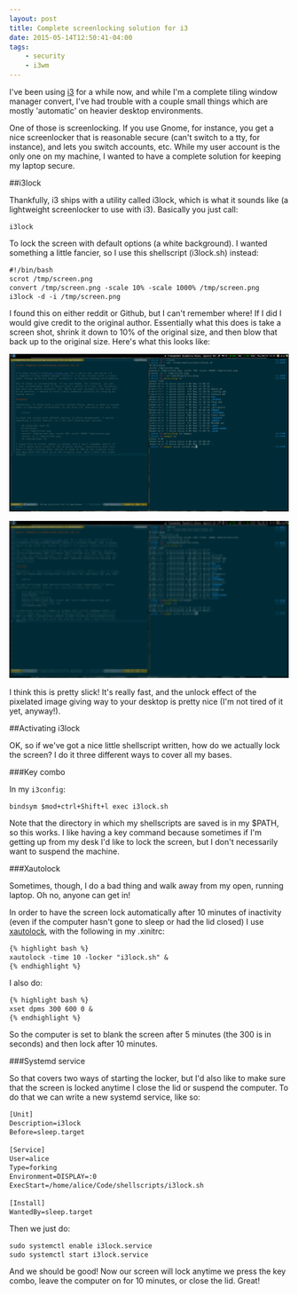 ```yaml
---
layout: post
title: Complete screenlocking solution for i3
date: 2015-05-14T12:50:41-04:00
tags:
    - security
    - i3wm
---
```


I've been using [i3](https://i3wm.org) for a while now, and while I'm
a complete tiling window manager convert, I've had trouble with a couple
small things which are mostly 'automatic' on heavier desktop environments.

One of those is screenlocking. If you use Gnome, for instance, you get
a nice screenlocker that is reasonable secure (can't switch to a tty, for
instance), and lets you switch accounts, etc. While my user account is the
only one on my machine, I wanted to have a complete solution for keeping
my laptop secure.

##i3lock

Thankfully, i3 ships with a utility called i3lock, which is what it sounds
like (a lightweight screenlocker to use with i3). Basically you just call:

    i3lock

To lock the screen with default options (a white background). I wanted
something a little fancier, so I use this shellscript (i3lock.sh) instead:

    #!/bin/bash
    scrot /tmp/screen.png
    convert /tmp/screen.png -scale 10% -scale 1000% /tmp/screen.png
    i3lock -d -i /tmp/screen.png

I found this on either reddit or Github, but I can't remember where! If
I did I would give credit to the original author. Essentially what this
does is take a screen shot, shrink it down to 10% of the original size,
and then blow that back up to the original size. Here's what this looks
like:

![Before conversion](/images/i3lockscreenbefore.png)

![After conversion](/images/i3lockscreenafter.png)

I think this is pretty slick! It's really fast, and the unlock effect of
the pixelated image giving way to your desktop is pretty nice (I'm not
tired of it yet, anyway!).

##Activating i3lock

OK, so if we've got a nice little shellscript written, how do we actually
lock the screen? I do it three different ways to cover all my bases.

###Key combo

In my `i3config`:

    bindsym $mod+ctrl+Shift+l exec i3lock.sh

Note that the directory in which my shellscripts are saved is in my $PATH,
so this works. I like having a key command because sometimes if I'm
getting up from my desk I'd like to lock the screen, but I don't
necessarily want to suspend the machine.

###Xautolock

Sometimes, though, I do a bad thing and walk away from my open, running
laptop. Oh no, anyone can get in!

In order to have the screen lock automatically after 10 minutes of
inactivity (even if the computer hasn't gone to sleep or had the lid
closed) I use
[xautolock](https://www.archlinux.org/packages/community/x86_64/xautolock/),
with the following in my .xinitrc:

    {% highlight bash %}
    xautolock -time 10 -locker "i3lock.sh" &
    {% endhighlight %}

I also do:

    {% highlight bash %}
    xset dpms 300 600 0 &
    {% endhighlight %}

So the computer is set to blank the screen after 5 minutes (the 300 is in
seconds) and then lock after 10 minutes. 

###Systemd service

So that covers two ways of starting the locker, but I'd also like to make
sure that the screen is locked anytime I close the lid or suspend the
computer. To do that we can write a new systemd service, like so:

    [Unit]
    Description=i3lock
    Before=sleep.target

    [Service]
    User=alice
    Type=forking
    Environment=DISPLAY=:0
    ExecStart=/home/alice/Code/shellscripts/i3lock.sh

    [Install]
    WantedBy=sleep.target

Then we just do:
    
    sudo systemctl enable i3lock.service
    sudo systemctl start i3lock.service

And we should be good! Now our screen will lock anytime we press the key
combo, leave the computer on for 10 minutes, or close the lid. Great!
